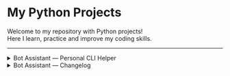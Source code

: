 # My Python Projects

Welcome to my repository with Python projects!  
Here I learn, practice and improve my coding skills.

---

<details>
<summary>Bot Assistant — Personal CLI Helper</summary>


*A Python console bot for contact management, with backup support, data validation and multilingual support.*


## Features

- Add, change, delete contacts
- Number validation
- Support for multiple phone numbers with region codes
- Display all contacts
- Add and show birthdays, see upcoming ones
- Multilingual: English and Ukrainian
- Automatic backup and restore
- Personalized greeting based on last visit
- Random "good mood" message with each greeting
- Extensible architecture
- Command line support

## Supported Commands
Use the `help` command inside the bot to view all available commands.

### Functional Overview

Bot Assistant is a command-line personal assistant that allows you to manage your contact book efficiently. 
Here's what it can do:

| Command                              | Description                                                |
|--------------------------------------|------------------------------------------------------------|
| `hello`                              | Greet based on last visit time + joke of the day           |
| `add <name> <phone>`                 | Add a new contact with a phone number                      |
| `change <name> <old> <new>`          | Change an existing contact's phone number                  |
| `phone <name>`                       | Show the phone number(s) of a contact                      |
| `all`                                | Display all contacts in the address book                   |
| `add-birthday <name> <YYYY-MM-DD>`   | Add a birthday for a contact                               |
| `show-birthday <name>`               | Show the birthday of a contact                             |
| `birthdays`                          | Show upcoming birthdays within the next 7 days             |
| `delete <name>`                      | Delete a contact                                           |
| `help`                               | Display available commands and usage instructions          |
| `lang`                               | Change the interface language (UA / EN)                    |
| `restore`                            | Restore the contact book from the last backup              |
| `exit` or `close`                    | Exit the assistant and save all data                       |
---


## Project structure

```python
└── root_package/
    ├── pyproject.toml
    ├── poetry.lock
    ├── Dockerfile
    ├── README.md
    ├── CHANGELOG.md
    ├── src/
    │   └── bot_assistant/
    │       ├── main.py
    │       ├── models/
    │       ├── views/
    │       ├── handlers/
    │       ├── utils/
    │       └── data/
    ├── tests/
    ├── dev_tools/
    ├── logs/
    ├── .vscode/
    ├── .dockerignore
    ├── .gitignore
    └── bot_diagram.svg
```


## Project status

The project is in progress and will be improved.


### Run the bot

```bash
git clone https://github.com/TarnavskyAndrew/bot_assistant
```

```bash
pip install poetry
```
```bash
poetry install
```
```bash
poetry shell
```
```bash
poetry run run-bot
```

---

### Run with Docker

You can run the bot in an isolated Docker container:

#### 1. Build the Docker image
```bash
docker build -t tarnavsky/bot_assistant:latest .
```

#### Or pull the pre-built image
```bash
docker pull tarnavsky/bot_assistant:latest
```

#### 2. Run the bot interactively
```bash
docker run -it tarnavsky/bot_assistant:latest
```

> Make sure you're in the root project directory and Docker is installed and running.

```bash
https://hub.docker.com/repository/docker/tarnavsky/bot_assistant
```

---
</details>


<details>
<summary>Bot Assistant — Changelog</summary>

---
<details>
<summary>[1.2.0] - 2025-06-10</summary>

## [1.2.0] - 2025-06-10
### Added
`hello` command enhancements:
- Greets user based on last visit timestamp
- Displays a random joke or motivational message
- Random "good mood" message with each greeting
- Includes help prompt for user guidance
### Changed
- Improved translation coverage for EN / UA
- Refined logging for startup and greetings

---
</details>


<details>
<summary>[1.1.0] - 2025-06-05</summary>

## [1.1.0] - 2025-06-05
### Added
- Logging for help and other core commands
- Centralized translation support via translate.py
### Changed
Refactored `help` command:
- Displayed in clean, aligned tabular format
- Multilingual descriptions and usage examples

---
</details>


<details>
<summary>[1.0.0] - 2025-06-01</summary>

## [1.0.0] - 2025-06-01
### Added
- Initial implementation of CLI assistant
- Basic command set:
 `add`, `change`, `phone`, `all`, `help`, `delete`, `exit`
- Birthday and restore support
- Data persistence with addressbook.pkl
- Language switching between Ukrainian and English

---
</details>
</details>

